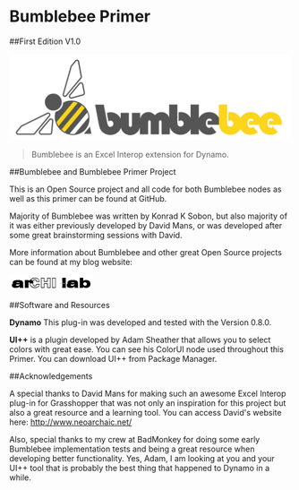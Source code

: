# <b>Bumblebee Primer</b>

##First Edition V1.0

![](bumblebee_icons-04.png)

<blockquote>
<p>Bumblebee is an Excel Interop extension for Dynamo. </p>
</blockquote>

##Bumblebee and Bumblebee Primer Project

This is an Open Source project and all code for both Bumblebee nodes as well as this primer can be found at GitHub. 

Majority of Bumblebee was written by Konrad K Sobon, but also majority of it was either previously developed by David Mans, or was developed after some great brainstorming sessions with David. 

More information about Bumblebee and other great Open Source projects can be found at my blog website: 
[](http//www.archi-lab.net)

![](logo-thumbnail2.png)

##Software and Resources

<b>Dynamo</b> This plug-in was developed and tested with the Version 0.8.0. 

<b>UI++</b> is a plugin developed by Adam Sheather that allows you to select colors with great ease. You can see his ColorUI node used throughout this Primer. You can download UI++ from Package Manager.

##Acknowledgements

A special thanks to David Mans for making such an awesome Excel Interop plug-in for Grasshopper that was not only an inspiration for this project but also a great resource and a learning tool. You can access David's website here: http://www.neoarchaic.net/

Also, special thanks to my crew at BadMonkey for doing some early Bumblebee implementation tests and being a great resource when developing better functionality. Yes, Adam, I am looking at you and your UI++ tool that is probably the best thing that happened to Dynamo in a while. 
